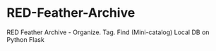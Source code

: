# RED-Feather-Archive
RED Feather Archive - Organize. Tag. Find (Mini-catalog) Local DB on Python Flask 
